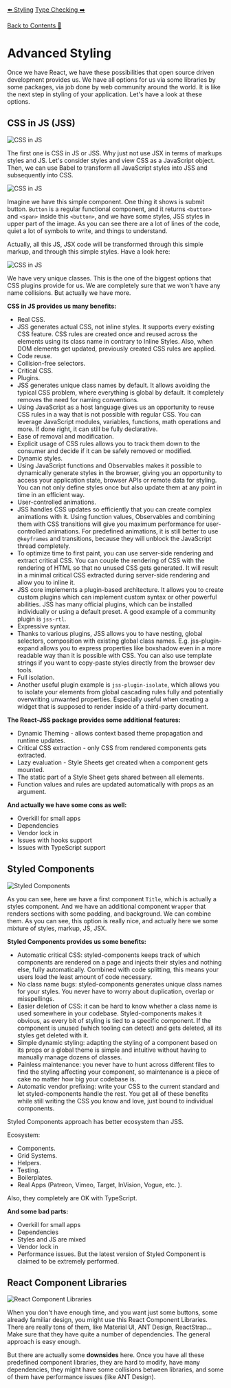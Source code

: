 [⬅️ Styling](styling.md)
[Type Checking ➡️](../type-checking/prop-types.md)

[Back to Contents 📑](../../README.md#module-3-4)

# Advanced Styling

Once we have React, we have these possibilities that open source driven development provides us.
We have all options for us via some libraries by some packages, via job done by web community around the world.
It is like the next step in styling of your application.
Let's have a look at these options.

## CSS in JS (JSS)

![CSS in JS](images/jss-first-example.png)

The first one is CSS in JS or JSS.
Why just not use JSX in terms of markups styles and JS.
Let's consider styles and view CSS as a JavaScript object.
Then, we can use Babel to transform all JavaScript styles into JSS and subsequently into CSS.

![CSS in JS](../images/jss-second-example.png)

Imagine we have this simple component.
One thing it shows is submit button.
`Button` is a regular functional component, and it returns `<button>` and `<span>` inside this `<button>`, and we have some styles, JSS styles in upper part of the image.
As you can see there are a lot of lines of the code, quiet a lot of symbols to write, and things to understand.

Actually, all this JS, JSX code will be transformed through this simple markup, and through this simple styles. Have a look here:

![CSS in JS](../images/jss-third-example.png)

We have very unique classes.
This is the one of the biggest options that CSS plugins provide for us.
We are completely sure that we won't have any name collisions.
But actually we have more.

**CSS in JS provides us many benefits:**

- Real CSS.
- JSS generates actual CSS, not inline styles.
  It supports every existing CSS feature.
  CSS rules are created once and reused across the elements using its class name in contrary to Inline Styles.
  Also, when DOM elements get updated, previously created CSS rules are applied.
- Code reuse.
- Collision-free selectors.
- Critical CSS.
- Plugins.
- JSS generates unique class names by default.
  It allows avoiding the typical CSS problem, where everything is global by default.
  It completely removes the need for naming conventions.
- Using JavaScript as a host language gives us an opportunity to reuse CSS rules in a way that is not possible with regular CSS.
  You can leverage JavaScript modules, variables, functions, math operations and more. If done right, it can still be fully declarative.
- Ease of removal and modification.
- Explicit usage of CSS rules allows you to track them down to the consumer and decide if it can be safely removed or modified.
- Dynamic styles.
- Using JavaScript functions and Observables makes it possible to dynamically generate styles in the browser, giving you an opportunity to access your application state, browser APIs or remote data for styling.
  You can not only define styles once but also update them at any point in time in an efficient way.
- User-controlled animations.
- JSS handles CSS updates so efficiently that you can create complex animations with it.
  Using function values, Observables and combining them with CSS
  transitions will give you maximum performance for user-controlled animations.
  For predefined animations, it is still better to use `@keyframes` and transitions, because they will unblock the JavaScript thread completely.
- To optimize time to first paint, you can use server-side rendering and extract critical CSS.
  You can couple the rendering of CSS with the rendering of HTML so that no unused CSS gets generated.
  It will result in a minimal critical CSS extracted during server-side rendering and allow you to inline it.
- JSS core implements a plugin-based architecture.
  It allows you to create custom plugins which can implement custom syntax or other powerful abilities.
  JSS has many official plugins, which can be installed individually or using a default preset.
  A good example of a community plugin is `jss-rtl`.
- Expressive syntax.
- Thanks to various plugins, JSS allows you to have nesting, global selectors, composition with existing global class names.
  E.g. jss-plugin-expand allows you to express properties like boxshadow even in a more readable way than it is possible with CSS.
  You can also use template strings if you want to copy-paste styles directly from the browser dev tools.
- Full isolation.
- Another useful plugin example is `jss-plugin-isolate`, which allows you to isolate your elements from global cascading rules fully and potentially overwriting unwanted properties.
  Especially useful when creating a widget that is supposed to render inside of a third-party document.

**The React-JSS package provides some additional features:**

- Dynamic Theming - allows context based theme propagation and runtime updates.
- Critical CSS extraction - only CSS from rendered components gets extracted.
- Lazy evaluation - Style Sheets get created when a component gets mounted.
- The static part of a Style Sheet gets shared between all elements.
- Function values and rules are updated automatically with props as an argument.

**And actually we have some cons as well:**

- Overkill for small apps
- Dependencies
- Vendor lock in
- Issues with hooks support
- Issues with TypeScript support

## Styled Components

![Styled Components](../images/styled-component.png)

As you can see, here we have a first component `Title`, which is actually a styles component.
And we have an additional component `Wrapper` that renders sections with some padding, and background.
We can combine them.
As you can see, this option is really nice, and actually here we some mixture of styles, markup, JS, JSX.

**Styled Components provides us some benefits:**

- Automatic critical CSS: styled-components keeps track of which components are rendered on a page and injects their styles and
  nothing else, fully automatically.
  Combined with code splitting, this means your users load the least amount of code necessary.
- No class name bugs: styled-components generates unique class names for your styles.
  You never have to worry about duplication, overlap or misspellings.
- Easier deletion of CSS: it can be hard to know whether a class name is used somewhere in your codebase.
  Styled-components makes it obvious, as every bit of styling is tied to a specific component.
  If the component is unused (which tooling can detect) and gets deleted, all its styles get deleted with it.
- Simple dynamic styling: adapting the styling of a component based on its props or a global theme is simple and intuitive without having to manually manage dozens of classes.
- Painless maintenance: you never have to hunt across different files to find the styling affecting your component, so maintenance is a piece of cake no matter how big your codebase is.
- Automatic vendor prefixing: write your CSS to the current standard and let styled-components handle the rest.
  You get all of these benefits while still writing the CSS you know and love, just bound to individual components.

Styled Components approach has better ecosystem than JSS.

Ecosystem:

- Components.
- Grid Systems.
- Helpers.
- Testing.
- Boilerplates.
- Real Apps (Patreon, Vimeo, Target, InVision, Vogue, etc. ).

Also, they completely are OK with TypeScript.

**And some bad parts:**

- Overkill for small apps
- Dependencies
- Styles and JS are mixed
- Vendor lock in
- Performance issues.
  But the latest version of Styled Component is claimed to be extremely performed.

## React Component Libraries

![React Component Libraries](../images/react-component-libraries.png)

When you don't have enough time, and you want just some buttons, some already familiar design, you might use this React Component Libraries.
There are really tons of them, like Material UI, ANT Design, ReactStrap...
Make sure that they have quite a number of dependencies.
The general approach is easy enough.

But there are actually some **downsides** here. Once you have all these predefined component libraries, they are hard to modify, have many dependencies, they might have some collisions between libraries, and some of them have performance issues (like ANT Design).
